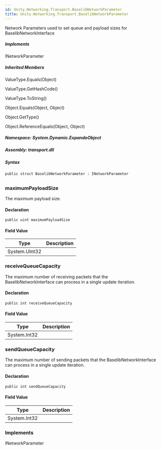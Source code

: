 ```yaml
---  
id: Unity.Networking.Transport.BaselibNetworkParameter  
title: Unity.Networking.Transport.BaselibNetworkParameter  
---
```


<div class="markdown level0 summary">

Network Parameters used to set queue and payload sizes for
BaselibNetworkInterface

</div>

<div class="markdown level0 conceptual">

</div>

<div classs="implements">

##### Implements

<div>

INetworkParameter

</div>

</div>

<div class="inheritedMembers">

##### Inherited Members

<div>

ValueType.Equals(Object)

</div>

<div>

ValueType.GetHashCode()

</div>

<div>

ValueType.ToString()

</div>

<div>

Object.Equals(Object, Object)

</div>

<div>

Object.GetType()

</div>

<div>

Object.ReferenceEquals(Object, Object)

</div>

</div>

##### **Namespace**: System.Dynamic.ExpandoObject

##### **Assembly**: transport.dll

##### Syntax

``` lang-csharp
public struct BaselibNetworkParameter : INetworkParameter
```

## 

### maximumPayloadSize

<div class="markdown level1 summary">

The maximum payload size.

</div>

<div class="markdown level1 conceptual">

</div>

#### Declaration

``` lang-csharp
public uint maximumPayloadSize
```

#### Field Value

| Type          | Description |
|---------------|-------------|
| System.UInt32 |             |

### receiveQueueCapacity

<div class="markdown level1 summary">

The maximum number of receiving packets that the BaselibNetworkInterface
can process in a single update iteration.

</div>

<div class="markdown level1 conceptual">

</div>

#### Declaration

``` lang-csharp
public int receiveQueueCapacity
```

#### Field Value

| Type         | Description |
|--------------|-------------|
| System.Int32 |             |

### sendQueueCapacity

<div class="markdown level1 summary">

The maximum number of sending packets that the BaselibNetworkInterface
can process in a single update iteration.

</div>

<div class="markdown level1 conceptual">

</div>

#### Declaration

``` lang-csharp
public int sendQueueCapacity
```

#### Field Value

| Type         | Description |
|--------------|-------------|
| System.Int32 |             |

### Implements

<div>

INetworkParameter

</div>
